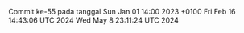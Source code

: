 Commit ke-55 pada tanggal Sun Jan 01 14:00 2023 +0100
Fri Feb 16 14:43:06 UTC 2024
Wed May  8 23:11:24 UTC 2024
